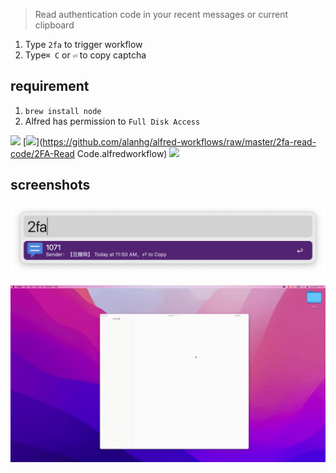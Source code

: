 > Read authentication code in your recent messages or current clipboard

1. Type `2fa` to trigger workflow
2. Type`⌘ C` or `⏎` to copy captcha
## requirement

1. `brew install node`
2. Alfred has permission to `Full Disk Access`



![](https://img.shields.io/badge/version-v1.0-green?style=for-the-badge)
[![](https://img.shields.io/badge/download-click-blue?style=for-the-badge)](https://github.com/alanhg/alfred-workflows/raw/master/2fa-read-code/2FA-Read Code.alfredworkflow)
[![](https://img.shields.io/badge/plist-link-important?style=for-the-badge)](https://raw.githubusercontent.com/alanhg/alfred-workflows/master/2fa-read-code/src/info.plist)



<!-- more -->

## screenshots
![](./screenshot1.png)

![](./screenshot.gif)
